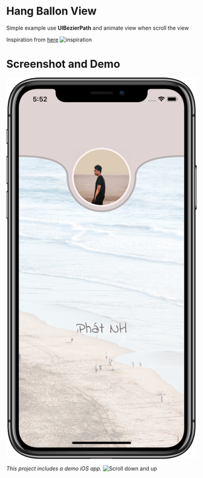 # **Hang Ballon View**
Simple example use **UIBezierPath** and animate view when scroll the view

Inspiration from [here](https://dribbble.com/shots/3191881-xishi-coming)
![inspiration](https://cdn.dribbble.com/users/1497404/screenshots/3191881/drbbble_pick6.png)

# **Screenshot and Demo**
![screenshot](https://github.com/ryanisnhp/HangBallonView/blob/master/Simulator%20Screen%20Shot%20-%20iPhone%20X%20-%202018-07-04%20at%2017.52.05_framed.png?raw=true)

*This project includes a demo iOS app.*
<img src='https://i.imgur.com/C52TXlB.gif' alt='Scroll down and up' width='600'>
